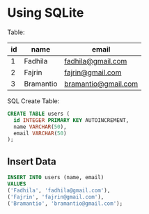 # Using SQLite

Table:

| id  | name      | email               |
| --- | --------- | ------------------- |
| 1   | Fadhila   | fadhila@gmail.com   |
| 2   | Fajrin    | fajrin@gmail.com    |
| 3   | Bramantio | bramantio@gmail.com |

SQL Create Table:

```sql
CREATE TABLE users (
  id INTEGER PRIMARY KEY AUTOINCREMENT,
  name VARCHAR(50),
  email VARCHAR(50)
);
```

## Insert Data

```sql
INSERT INTO users (name, email)
VALUES
('Fadhila', 'fadhila@gmail.com'),
('Fajrin', 'fajrin@gmail.com'),
('Bramantio', 'bramantio@gmail.com');
```
